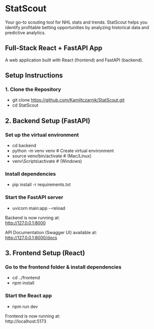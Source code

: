 #  StatScout  
Your go-to scouting tool for NHL stats and trends. StatScout helps you identify profitable betting opportunities by analyzing historical data and predictive analytics.  

## Full-Stack React + FastAPI App  
A web application built with React (frontend) and FastAPI (backend).  

## Setup Instructions  

### 1. Clone the Repository  
 - git clone https://github.com/Kamiltczarnik/StatScout.git
 - cd StatScout

## 2. Backend Setup (FastAPI)  

### Set up the virtual environment  
 - cd backend
 - python -m venv venv # Create virtual environment
 - source venv/bin/activate # (Mac/Linux)
 - venv\Scripts\activate # (Windows)

### Install dependencies  
 - pip install -r requirements.txt

### Start the FastAPI server  
 - uvicorn main:app --reload

Backend is now running at:  
http://127.0.0.1:8000  

API Documentation (Swagger UI) available at:  
http://127.0.0.1:8000/docs  

## 3. Frontend Setup (React)  

### Go to the frontend folder & install dependencies  
 - cd ../frontend
 - npm install

### Start the React app  
 - npm run dev

Frontend is now running at:  
http://localhost:5173  






